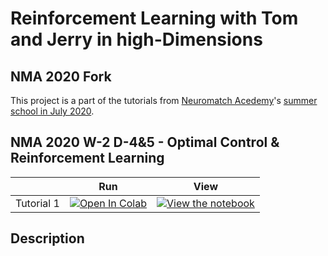 # Reinforcement Learning with Tom and Jerry in high-Dimensions
## NMA 2020 Fork


This project is a part of the tutorials from [Neuromatch Acedemy](https://https://www.neuromatchacademy.org)'s [summer school in July 2020](https://github.com/NeuromatchAcademy/course-content).

## NMA 2020 W-2 D-4&5 - Optimal Control & Reinforcement Learning

<!-- [YouTube Playlist W2D4](https://www.youtube.com/playlist?list=PLkBQOLLbi18Oi40BY9HyzVlJFHxhph6Gy) -->
|   | Run | View |
| - | --- | ---- |
| Tutorial 1 | [![Open In Colab](https://colab.research.google.com/assets/colab-badge.svg)](https://colab.research.google.com/github/amisapta15/RL-Tom-Jerry-hD/blob/Alpha/RL_Tom%26Jerry.ipynb) | [![View the notebook](https://img.shields.io/badge/render-nbviewer-orange.svg)](https://nbviewer.jupyter.org/github/amisapta15/RL-Tom-Jerry-hD/blob/Alpha/RL_Tom%26Jerry.ipynb?flush_cache=true) |

## Description


<!--
During a decision making task, a number of brain regions are involved in the processing of sensory information to decision making to motor action. These regions act together in particular networks. We’re aware of the anatomical organisation of these regions but the dynamical interactions among them, is not well established. 



How do the different brain regions interact with one another in terms of functional connectivity? Can we attribute behaviour to large-scale brain wide circuits? Are different networks involved in different tasks? These are some broad questions that we set out to answer.


We are currently at the stage of exploring the data by producing various plots. We have successfully plotted out the binned data. We are visually able to identify the regions. For more details look at [this notebook](/code/prelimTest.ipynb).

## Dataset

The dataset used for this purpose was the [Steinmetz et al. 2019](https://figshare.com/articles/steinmetz/9598406) data set that was recorded using Neuropixel probes.

## Resources

**Literature:**
* [Distributed coding of choice, action and engagement across the mouse brain](https://www.nature.com/articles/s41586-019-1787-x)
* [Methods to identify spike patterns/activation from spike train](https://www.ncbi.nlm.nih.gov/pmc/articles/PMC5908877/)
* [Theoretical Neuroscience](https://mitpress.mit.edu/books/theoretical-neuroscience)

**Packages:**
* [Anaconda](https://www.anaconda.com/products/individual)
* [Elephant - Electrophysiology Analysis Toolkit](https://elephant.readthedocs.io/en/latest/)
* [Neo](https://neo.readthedocs.io/en/stable/index.html)

**Code References:**
* [steinmetz-et-al-2019 data description](https://github.com/nsteinme/steinmetz-et-al-2019/wiki/data-files)
* [steinmetz2019_NMA by Dr. Marius Pachitariu](https://github.com/MouseLand/steinmetz2019_NMA)

## People

* [John Butler(Mentor)](https://github.com/john-s-butler-dit)
* [Arun Garimella](https://github.com/kilimanjaro2)
* [Anna Marinou](https://github.com/AnnaMarinou)
* [Anwesha Das](https://github.com/anwesha-das)
* [Debaditya Bhattacharya](https://github.com/Debu922)
-->
